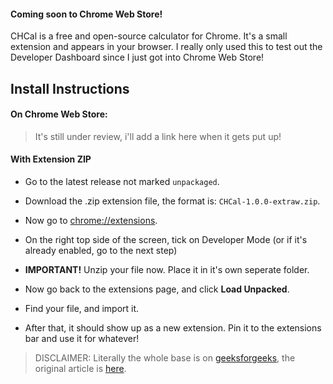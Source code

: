 #### Coming soon to Chrome Web Store!

CHCal is a free and open-source calculator for Chrome. It's a small extension and appears in your browser. I really only used this to test out the Developer Dashboard since I just got into Chrome Web Store!

## Install Instructions

#### On Chrome Web Store:

> It's still under review, i'll add a link here when it gets put up!

#### With Extension ZIP

- Go to the latest release not marked ```unpackaged```.
- Download the .zip extension file, the format is: ```CHCal-1.0.0-extraw.zip```.

- Now go to [chrome://extensions](chrome://extensions).

- On the right top side of the screen, tick on Developer Mode (or if it's already enabled, go to the next step)

- **IMPORTANT!** Unzip your file now. Place it in it's own seperate folder.
- Now go back to the extensions page, and click **Load Unpacked**.
- Find your file, and import it.

- After that, it should show up as a new extension. Pin it to the extensions bar and use it for whatever!

> DISCLAIMER: Literally the whole base is on [geeksforgeeks](https://geeksforgeeksorg), the original article is [here](https://www.geeksforgeeks.org/html-calculator/).
